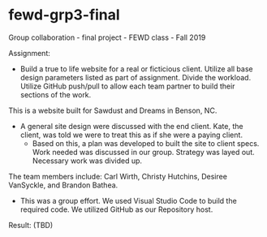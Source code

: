 # fewd-grp3-final
Group collaboration - final project - FEWD class - Fall 2019  

Assignment:  
   - Build a true to life website for a real or ficticious client.  Utilize all base design parameters listed as part of assignment.  Divide the workload.  Utilize GitHub push/pull to allow each team partner to build their sections of the work.  

This is a website built for Sawdust and Dreams in Benson, NC. 
   - A general site design were discussed with the end client.  Kate, the client, was told we were to treat this as if she were a paying client.  
      - Based on this, a plan was developed to built the site to client specs.  Work needed was discussed in our group.  Strategy was layed out.  Necessary work was divided up. 
 
The team members include: Carl Wirth, Christy Hutchins, Desiree VanSyckle, and Brandon Bathea. 
   - This was a group effort.  We used Visual Studio Code to build the required code.  We utilized GitHub as our Repository host.  
    

Result:  (TBD) 

